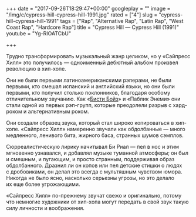 +++
date = "2017-09-26T18:29:47+00:00"
googleplay = ""
image = "/img/c/cypress-hill-cypress-hill-1991.jpg"
rated = ["4"]
slug = "cypress-hill-cypress-hill-1991"
tags = ["Rap", "Alternative Rap", "Latin Rap", "West Coast Rap", "Hardcore Rap"]
title = "Cypress Hill — Cypress Hill (1991)"
youtube = "Yg-RIOATCbU"

+++


Трудно трансформировать музыкальный жанр целиком, но у «Сайпресс Хилл» это получилось — одноименный дебютный альбом произвел революцию в хип-хопе.

Они не были первыми латиноамериканскими рэперами, не были первыми, кто смешал испанский и английский языки, но они были первыми, кто получил столько поклонников, благодаря особому отличительному звучанию. Как «[Бисти Бойз](https://khabaroff.com/1000/post/beastie-boys-licensed-to-ill-1986/)» и «Паблик Энеми» они стали одной из первых рэп-групп, которые преодолели разрыв с хард-роком и альтернативным роком.

Они создали образец звука, который стал широко копироваться в хип-хопе. «Сайпресс Хилл» намеренно звучали как обдолбанные — много медленного, ленивого бита, жирного баса, странных шумов сэмплов.

Сюрреалистическую лирику начитывал Би Риал — пел в нос и этим мгновенно узнавался, и добавлял музыке туманной атмосферы; он был и смешным, и пугающим, и просто странным, поддерживая образ обдолбанного. Дразнил ли он копов или пел детские стишки о людях с дробовиками, он делал это всегда с мультяшным чувством юмора. Никогда не было ясно, насколько серьезны угрозы, но это делало их еще более угрожающими.

«Сайпресс Хилл» по-прежнему звучат свежо и оригинально, потому что немногие художники от хип-хопа могут передать в свой звук такую силу личности и воображения.